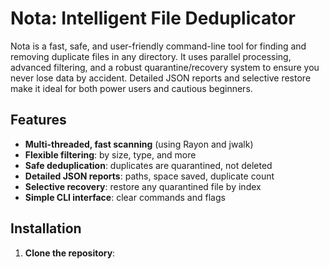 # Nota: Intelligent File Deduplicator

Nota is a fast, safe, and user-friendly command-line tool for finding and removing duplicate files in any directory. It uses parallel processing, advanced filtering, and a robust quarantine/recovery system to ensure you never lose data by accident. Detailed JSON reports and selective restore make it ideal for both power users and cautious beginners.

## Features

- **Multi-threaded, fast scanning** (using Rayon and jwalk)
- **Flexible filtering**: by size, type, and more
- **Safe deduplication**: duplicates are quarantined, not deleted
- **Detailed JSON reports**: paths, space saved, duplicate count
- **Selective recovery**: restore any quarantined file by index
- **Simple CLI interface**: clear commands and flags

## Installation

1. **Clone the repository**:
